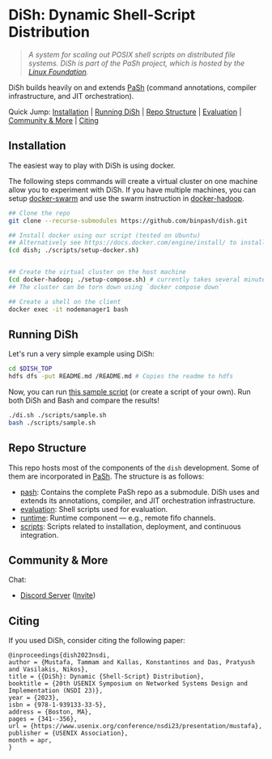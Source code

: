 # DiSh: Dynamic Shell-Script Distribution

> _A system for scaling out POSIX shell scripts on distributed file systems._
> _DiSh is part of the PaSh project, which is hosted by the [Linux Foundation](https://linuxfoundation.org/press-release/linux-foundation-to-host-the-pash-project-accelerating-shell-scripting-with-automated-parallelization-for-industrial-use-cases/)._

DiSh builds heavily on and extends [PaSh](https://github.com/binpash/pash) (command annotations, compiler infrastructure, and JIT orchestration).

Quick Jump: [Installation](#installation) | [Running DiSh](#running-dish) | [Repo Structure](#repo-structure) | [Evaluation](#evaluation) | [Community & More](#community--more) | [Citing](#citing)

## Installation

The easiest way to play with DiSh is using docker.

The following steps commands will create a virtual cluster on one machine allow you to experiment with DiSh. If you have multiple machines, you can setup [docker-swarm](https://docs.docker.com/engine/swarm/swarm-tutorial/) and use the swarm instruction in [docker-hadoop](./docker-hadoop).

```sh
## Clone the repo
git clone --recurse-submodules https://github.com/binpash/dish.git

## Install docker using our script (tested on Ubuntu)
## Alternatively see https://docs.docker.com/engine/install/ to install docker.
(cd dish; ./scripts/setup-docker.sh)


## Create the virtual cluster on the host machine
(cd docker-hadoop; ./setup-compose.sh) # currently takes several minutes due to rebuilding the images
## The cluster can be torn down using `docker compose down`

## Create a shell on the client
docker exec -it nodemanager1 bash
```

## Running DiSh

Let's run a very simple example using DiSh:

```sh
cd $DISH_TOP
hdfs dfs -put README.md /README.md # Copies the readme to hdfs
```

Now, you can run [this sample script](./scripts/sample.sh) (or create a script of your own). Run both DiSh and Bash and compare the results!

```sh
./di.sh ./scripts/sample.sh
bash ./scripts/sample.sh
```

<!-- We first want to download some input data and populate hdfs.

```sh
cd $DISH_TOP
./setup.sh # Takes several minutes
``` -->


## Repo Structure

This repo hosts most of the components of the `dish` development. Some of them are incorporated in [PaSh](https://github.com/binpash/pash). The structure is as follows:

* [pash](./pash): Contains the complete PaSh repo as a submodule. DiSh uses and extends its annotations, compiler, and JIT orchestration infrastructure.
* [evaluation](./evaluation): Shell scripts used for evaluation.
* [runtime](./runtime): Runtime component — e.g., remote fifo channels.
* [scripts](./scripts): Scripts related to installation, deployment, and continuous integration.

<!-- ## Evaluation -->

<!-- __TODO:__ Describe how to run DiSh's evaluation (also setting up a cluster etc). -->

## Community & More

Chat:
* [Discord Server](ttps://discord.com/channels/947328962739187753/) ([Invite](http://join.binpa.sh/))

## Citing

If you used DiSh, consider citing the following paper:
```
@inproceedings{dish2023nsdi,
author = {Mustafa, Tammam and Kallas, Konstantinos and Das, Pratyush and Vasilakis, Nikos},
title = {{DiSh}: Dynamic {Shell-Script} Distribution},
booktitle = {20th USENIX Symposium on Networked Systems Design and Implementation (NSDI 23)},
year = {2023},
isbn = {978-1-939133-33-5},
address = {Boston, MA},
pages = {341--356},
url = {https://www.usenix.org/conference/nsdi23/presentation/mustafa},
publisher = {USENIX Association},
month = apr,
}
```
